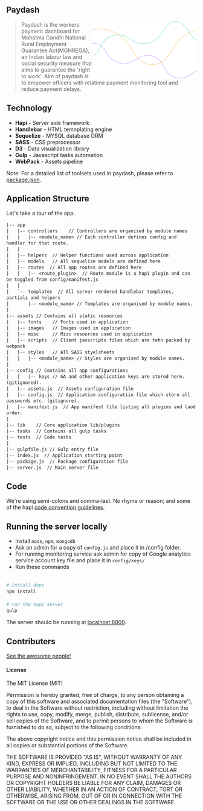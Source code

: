 ## Paydash
<img align="right" height="150" src="assets/images/charts.png">

> Paydash is the workers payment dashboard for Mahatma Gandhi National Rural Employment Guarantee Act(MGNREGA), an Indian labour law and social security measure that aims to guarantee the 'right to work'. Aim of paydash is to empower officers with relatime payment monitoring tool and reduce payment delays. 

## Technology

- **Hapi** - Server side framework
- **Handlebar** - HTML temnplating engine
- **Sequelize** - MYSQL database ORM
- **SASS** - CSS preprocessor 
- **D3** - Data visualization library
- **Gulp** - Javascript tasks automation
- **WebPack** - Assets pipeline

Note: For a detailed list of toolsets used in paydash, please refer to [package.json](package.json). 

## Application Structure

Let's take a tour of the app.
```
|-- app
|   |-- controllers    // Controllers are organised by module names
|   |   |-- <module_name> // Each controller defines config and handler for that route.
|   |
|   |-- helpers  // Helper functions used across application
|   |-- models   // All sequelize models are defined here
|   |-- routes  // All app routes are defined here
|   |   |-- <route_plugin>  // Route module is a hapi plugin and can be toggled from config/manifest.js
|   |
|   `-- templates  // All server rendered handlebar templates, partials and helpers
|       |-- <module_name> // Templates are organised by module names.
|   
|-- assets // Contains all static resources 
|   |-- fonts    // Fonts used in application
|   |-- images   // Images used in application
|   |-- misc     // Misc resources used in application
|   |-- scripts  // Client javscripts files which are tehn packed by webpack
|   |-- styles   // All SASS styelsheets
|   |   |-- <module_name> // Styles are organised by module names. 
|   
|-- config // Contains all app configurations 
|   |   |-- keys // GA and other application keys are stored here. (gitignored).
|   |-- assets.js  // Assets configuration file 
|   |-- config.js  // Application configuratiin file which store all passwords etc. (gitignore). 
|   |-- manifest.js  // App manifest file listing all plugins and laod order. 
|   
|-- lib    // Core application lib/plugins 
|-- tasks  // Contains all gulp tasks 
|-- tests  // Code tests
|
|-- gulpfile.js // Gulp entry file 
|-- index.js  // Application starting point
|-- package.js  // Package configuration file
|-- server.js  // Main server file
```

## Code

We're using semi-colons and comma-last. No rhyme or reason; and some of the hapi [code convention guidelines](http://hapijs.com/styleguide).

## Running the server locally

 - Install  `node`, `npm`, `mongodb`
 - Ask an admin for a copy of `config.js` and place it in /config folder.
 - For running monitoring service ask admin for copy of Google analytics service account key file and place it in `config/keys/`
 - Run these commands

```sh

# install deps
npm install

# run the hapi server
gulp

```
The server should be running at [localhost:8000](https://localhost:8000).

## Contributers

[See the awesome people!](https://github.com/hks-epod/paydash/graphs/contributors)

#### License

The MIT License (MIT)

Permission is hereby granted, free of charge, to any person obtaining a copy of
this software and associated documentation files (the "Software"), to deal in
the Software without restriction, including without limitation the rights to
use, copy, modify, merge, publish, distribute, sublicense, and/or sell copies of
the Software, and to permit persons to whom the Software is furnished to do so,
subject to the following conditions:

The above copyright notice and this permission notice shall be included in all
copies or substantial portions of the Software.

THE SOFTWARE IS PROVIDED "AS IS", WITHOUT WARRANTY OF ANY KIND, EXPRESS OR
IMPLIED, INCLUDING BUT NOT LIMITED TO THE WARRANTIES OF MERCHANTABILITY, FITNESS
FOR A PARTICULAR PURPOSE AND NONINFRINGEMENT. IN NO EVENT SHALL THE AUTHORS OR
COPYRIGHT HOLDERS BE LIABLE FOR ANY CLAIM, DAMAGES OR OTHER LIABILITY, WHETHER
IN AN ACTION OF CONTRACT, TORT OR OTHERWISE, ARISING FROM, OUT OF OR IN
CONNECTION WITH THE SOFTWARE OR THE USE OR OTHER DEALINGS IN THE SOFTWARE.

